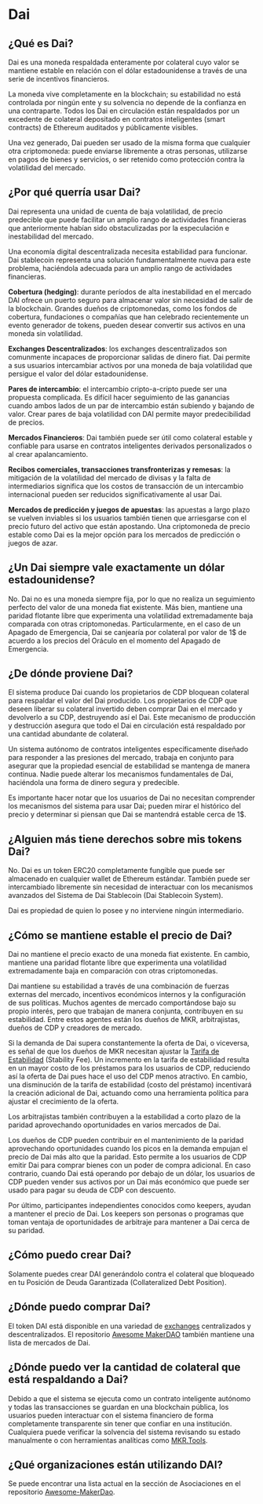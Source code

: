 # Dai

## ¿Qué es Dai?

Dai es una moneda respaldada enteramente por colateral cuyo valor se mantiene estable en relación con el dólar estadounidense a través de una serie de incentivos financieros.

La moneda vive completamente en la blockchain; su estabilidad no está controlada por ningún ente y su solvencia no depende de la confianza en una contraparte. Todos los Dai en circulación están respaldados por un excedente de colateral depositado en contratos inteligentes \(smart contracts\) de Ethereum auditados y públicamente visibles.

Una vez generado, Dai pueden ser usado de la misma forma que cualquier otra criptomoneda: puede enviarse libremente a otras personas, utilizarse en pagos de bienes y servicios, o ser retenido como protección contra la volatilidad del mercado.

## ¿Por qué querría usar Dai?

Dai representa una unidad de cuenta de baja volatilidad, de precio predecible que puede facilitar un amplio rango de actividades financieras que anteriormente habían sido obstaculizadas por la especulación e inestabilidad del mercado.

Una economía digital descentralizada necesita estabilidad para funcionar. Dai stablecoin representa una solución fundamentalmente nueva para este problema, haciéndola adecuada para un amplio rango de actividades financieras.

**Cobertura \(hedging\)**: durante períodos de alta inestabilidad en el mercado DAI ofrece un puerto seguro para almacenar valor sin necesidad de salir de la blockchain. Grandes dueños de criptomonedas, como los fondos de cobertura, fundaciones o compañías que han celebrado recientemente un evento generador de tokens, pueden desear convertir sus activos en una moneda sin volatilidad.

**Exchanges Descentralizados**: los exchanges descentralizados son comunmente incapaces de proporcionar salidas de dinero fiat. Dai permite a sus usuarios intercambiar activos por una moneda de baja volatilidad que persigue el valor del dólar estadounidense.

**Pares de intercambio**: el intercambio cripto-a-cripto puede ser una propuesta complicada. Es difícil hacer seguimiento de las ganancias cuando ambos lados de un par de intercambio están subiendo y bajando de valor. Crear pares de baja volatilidad con DAI permite mayor predecibilidad de precios.

**Mercados Financieros**: Dai también puede ser útil como colateral estable y confiable para usarse en contratos inteligentes derivados personalizados o al crear apalancamiento.

**Recibos comerciales, transacciones transfronterizas y remesas**: la mitigación de la volatilidad del mercado de divisas y la falta de intermediarios significa que los costos de transacción de un intercambio internacional pueden ser reducidos significativamente al usar Dai.

**Mercados de predicción y juegos de apuestas**: las apuestas a largo plazo se vuelven inviables si los usuarios también tienen que arriesgarse con el precio futuro del activo que están apostando. Una criptomoneda de precio estable como Dai es la mejor opción para los mercados de predicción o juegos de azar.

## ¿Un Dai siempre vale exactamente un dólar estadounidense?

No. Dai no es una moneda siempre fija, por lo que no realiza un seguimiento perfecto del valor de una moneda fiat existente. Más bien, mantiene una paridad flotante libre que experimenta una volatilidad extremadamente baja comparada con otras criptomonedas. Particularmente, en el caso de un Apagado de Emergencia, Dai se canjearía por colateral por valor de 1\$ de acuerdo a los precios del Oráculo en el momento del Apagado de Emergencia.

## ¿De dónde proviene Dai?

El sistema produce Dai cuando los propietarios de CDP bloquean colateral para respaldar el valor del Dai producido. Los propietarios de CDP que deseen liberar su colateral invertido deben comprar Dai en el mercado y devolverlo a su CDP, destruyendo así el Dai. Este mecanismo de producción y destrucción asegura que todo el Dai en circulación está respaldado por una cantidad abundante de colateral.

Un sistema autónomo de contratos inteligentes específicamente diseñado para responder a las presiones del mercado, trabaja en conjunto para asegurar que la propiedad esencial de estabilidad se mantenga de manera continua. Nadie puede alterar los mecanismos fundamentales de Dai, haciéndola una forma de dinero segura y predecible.

Es importante hacer notar que los usuarios de Dai no necesitan comprender los mecanismos del sistema para usar Dai; pueden mirar el histórico del precio y determinar si piensan que Dai se mantendrá estable cerca de 1\$.

## ¿Alguien más tiene derechos sobre mis tokens Dai?

No. Dai es un token ERC20 completamente fungible que puede ser almacenado en cualquier wallet de Ethereum estándar. También puede ser intercambiado libremente sin necesidad de interactuar con los mecanismos avanzados del Sistema de Dai Stablecoin \(Dai Stablecoin System\).

Dai es propiedad de quien lo posee y no interviene ningún intermediario.

## ¿Cómo se mantiene estable el precio de Dai?

Dai no mantiene el precio exacto de una moneda fiat existente. En cambio, mantiene una paridad flotante libre que experimenta una volatilidad extremadamente baja en comparación con otras criptomonedas.

Dai mantiene su estabilidad a través de una combinación de fuerzas externas del mercado, incentivos económicos internos y la configuración de sus políticas. Muchos agentes de mercado comportándose bajo su propio interés, pero que trabajan de manera conjunta, contribuyen en su estabilidad. Entre estos agentes están los dueños de MKR, arbitrajistas, dueños de CDP y creadores de mercado.

Si la demanda de Dai supera constantemente la oferta de Dai, o viceversa, es señal de que los dueños de MKR necesitan ajustar la [Tarifa de Estabilidad](./stability-fee.md) \(Stability Fee\). Un incremento en la tarifa de estabilidad resulta en un mayor costo de los préstamos para los usuarios de CDP, reduciendo así la oferta de Dai pues hace el uso del CDP menos atractivo. En cambio, una disminución de la tarifa de estabilidad \(costo del préstamo\) incentivará la creación adicional de Dai, actuando como una herramienta política para ajustar el crecimiento de la oferta.

Los arbitrajistas también contribuyen a la estabilidad a corto plazo de la paridad aprovechando oportunidades en varios mercados de Dai.

Los dueños de CDP pueden contribuir en el mantenimiento de la paridad aprovechando oportunidades cuando los picos en la demanda empujan el precio de Dai más alto que la paridad. Esto permite a los usuarios de CDP emitir Dai para comprar bienes con un poder de compra adicional. En caso contrario, cuando Dai está operando por debajo de un dólar, los usuarios de CDP pueden vender sus activos por un Dai más económico que puede ser usado para pagar su deuda de CDP con descuento.

Por último, participantes independientes conocidos como keepers, ayudan a mantener el precio de Dai. Los keepers son personas o programas que toman ventaja de oportunidades de arbitraje para mantener a Dai cerca de su paridad.

## ¿Cómo puedo crear Dai?

Solamente puedes crear DAI generándolo contra el colateral que bloqueado en tu Posición de Deuda Garantizada \(Collateralized Debt Position\).

## ¿Dónde puedo comprar Dai?

El token DAI está disponible en una variedad de [exchanges](https://coinmarketcap.com/currencies/dai/#markets) centralizados y descentralizados. El repositorio [Awesome MakerDAO](https://github.com/makerdao/awesome-makerdao#trade-your-dai) también mantiene una lista de mercados de Dai.

## ¿Dónde puedo ver la cantidad de colateral que está respaldando a Dai?

Debido a que el sistema se ejecuta como un contrato inteligente autónomo y todas las transacciones se guardan en una blockchain pública, los usuarios pueden interactuar con el sistema financiero de forma completamente transparente sin tener que confiar en una institución. Cualquiera puede verificar la solvencia del sistema revisando su estado manualmente o con herramientas analíticas como [MKR.Tools](https://mkr.tools/).

## ¿Qué organizaciones están utilizando DAI?

Se puede encontrar una lista actual en la sección de Asociaciones en el repositorio [Awesome-MakerDao](https://github.com/makerdao/awesome-makerdao).
